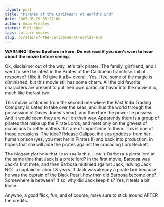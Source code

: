 ```yaml
---
layout: post
title: "Pirates of the Caribbean: At World's End"
date: 2007-05-29 05:27:00
author: Adam Presley
status: Published
tags: culture movies
slug: pirates-of-the-caribbean-at-worlds-end
---
```

**WARNING: Some Spoilers in here. Do not read if you don't want to hear
about the movie before seeing.**  
  
Ok, disclaimer out of the way, let's talk pirates. The family,
girlfriend, and I went to see the latest in the Pirates of the Caribbean
franchise. Initial response? I like it. I'd give it a B+ overall. Yes, I
feel some of the magic is diminished, but this movie still has some
charm. All the old favorite characters are present to put their own
particular flavor into the movie mix, much like the last two.  
  
This movie continues from the second one where the East India Trading
Company is slated to take over the seas, and thus the world through the
possession of Davey Jones's heart, and therefore the power he possess.
And it would seem they are well on their way. Apparently there is a
group of pirates that make up the Pirate Lords, and meet only on the
gravest of occasions to settle matters that are of importance to them.
This is one of those occasions. The idea? Release Calipso, the sea
goddess, from her human prison (yes, you met her in Pirates II) and back
into production, in hopes that she will aide the pirates against the
crusading Lord Beckett.  
  
The biggest plot hole that I can see is this. How is Barbosa a pirate
lord at the same time that Jack is a pirate lord? In the first movie,
Barbosa was Jack's first mate, and then Barbosa mutinied against Jack,
leaving Jack NOT a captain for about 8 years. If Jack was already a
pirate lord because he was the captain of the Black Pearl, how then did
Barbosa become one? Somewhere in between? If so, why did Jack keep his?
Yes, it feels a bit loose.  
  
Anywho, a good flick, fun, and of course, make sure to stick around
AFTER the credits.
